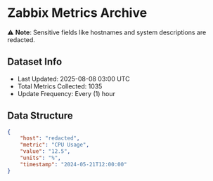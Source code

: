 # Zabbix Metrics Archive

⚠️ **Note**: Sensitive fields like hostnames and system descriptions are redacted.

## Dataset Info
- Last Updated: 2025-08-08 03:00 UTC
- Total Metrics Collected: 1035
- Update Frequency: Every (1) hour

## Data Structure
```json
{
    "host": "redacted",
    "metric": "CPU Usage",
    "value": "12.5",
    "units": "%",
    "timestamp": "2024-05-21T12:00:00"
}
```
